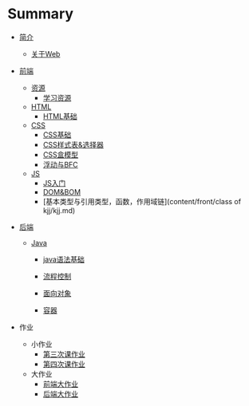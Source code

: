 # Summary

- [简介](README.md)
  - [关于Web](content/intro/design-develop.md)

- [前端](content/front/index.md)
  - [资源]()
    - [学习资源](content/front/links/index.md)
  - [HTML]()
    - [HTML基础](content/front/html/index.md)
  - [CSS]()
    - [CSS基础](content/front/css/index.md)
    - [CSS样式表&选择器](content/front/css/stylesheet.md)
    - [CSS盒模型](content/front/css/boxModel.md)
    - [浮动与BFC](content/front/css/BFC.md)
  - [JS]()
    - [JS入门](content/front/js/jsFirst.md)
    - [DOM&BOM](content/front/DOM&BOM/Class4.md)
    - [基本类型与引用类型，函数，作用域链](content/front/class of kjj/kjj.md)


- [后端](content/back/index.md)
  - [Java]()
    - [java语法基础](content/back/java/Basic.md)

    - [流程控制](content/back/java/ProcessControl.md)

    - [面向对象](content/back/java/object.md)
    - [容器](content/back/java/CollectionAndMap.md)​
- 作业
  - 小作业
    - [第三次课作业](content/homework/thirdHomework.md)
    - [第四次课作业](content/homework/FouthHomework.md)
  - 大作业
    - [前端大作业](content/front/greatAssignment/greatAssignment.md)
    - [后端大作业](content/back/greatAssignment/greatAssignment.md)

